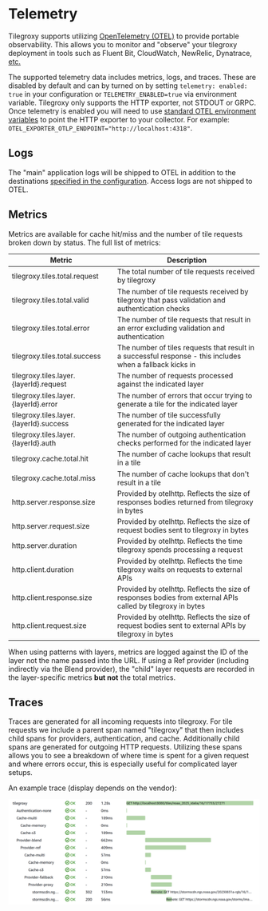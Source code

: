 # Telemetry

Tilegroxy supports utilizing [OpenTelemetry (OTEL)](https://opentelemetry.io/) to provide portable observability.  This allows you to monitor and "observe" your tilegroxy deployment in tools such as Fluent Bit, CloudWatch, NewRelic, Dynatrace, [etc.](https://opentelemetry.io/ecosystem/vendors/)

The supported telemetry data includes metrics, logs, and traces. These are disabled by default and can by turned on by setting `telemetry: enabled: true` in your configuration or `TELEMETRY_ENABLED=true` via environment variable.  Tilegroxy only supports the HTTP exporter, not STDOUT or GRPC.  Once telemetry is enabled you will need to use [standard OTEL environment variables](https://opentelemetry.io/docs/languages/sdk-configuration/otlp-exporter/) to point the HTTP exporter to your collector.  For example: `OTEL_EXPORTER_OTLP_ENDPOINT="http://localhost:4318"`.  


## Logs

The "main" application logs will be shipped to OTEL in addition to the destinations [specified in the configuration](./configuration.md#log). Access logs are not shipped to OTEL.

## Metrics

Metrics are available for cache hit/miss and the number of tile requests broken down by status. The full list of metrics:

| Metric | Description |
| ------ | ----------- |
| tilegroxy.tiles.total.request | The total number of tile requests received by tilegroxy |
| tilegroxy.tiles.total.valid | The number of tile requests received by tilegroxy that pass validation and authentication checks |
| tilegroxy.tiles.total.error | The number of tile requests that result in an error excluding validation and authentication |
| tilegroxy.tiles.total.success | The number of tiles requests that result in a successful response - this includes when a fallback kicks in |
| tilegroxy.tiles.layer.{layerId}.request | The number of requests processed against the indicated layer |
| tilegroxy.tiles.layer.{layerId}.error | The number of errors that occur trying to generate a tile for the indicated layer |
| tilegroxy.tiles.layer.{layerId}.success | The number of tile successfully generated for the indicated layer |
| tilegroxy.tiles.layer.{layerId}.auth | The number of outgoing authentication checks performed for the indicated layer |
| tilegroxy.cache.total.hit | The number of cache lookups that result in a tile |
| tilegroxy.cache.total.miss | The number of cache lookups that don't result in a tile |
| http.server.response.size | Provided by otelhttp. Reflects the size of responses bodies returned from tilegroxy in bytes | 
| http.server.request.size | Provided by otelhttp. Reflects the size of request bodies sent to tilegroxy in bytes | 
| http.server.duration | Provided by otelhttp. Reflects the time tilegroxy spends processing a request | 
| http.client.duration | Provided by otelhttp. Reflects the time tilegroxy waits on requests to external APIs | 
| http.client.response.size | Provided by otelhttp. Reflects the size of responses bodies from external APIs called by tilegroxy in bytes | 
| http.client.request.size | Provided by otelhttp. Reflects the size of request bodies sent to external APIs by tilegroxy in bytes | 

When using patterns with layers, metrics are logged against the ID of the layer not the name passed into the URL.  If using a Ref provider (including indirectly via the  Blend provider), the "child" layer requests are recorded in the layer-specific metrics **but not** the total metrics.

## Traces

Traces are generated for all incoming requests into tilegroxy.  For tile requests we include a parent span named "tilegroxy" that then includes child spans for providers, authentication, and cache.  Additionally child spans are generated for outgoing HTTP requests.  Utilizing these spans allows you to see a breakdown of where time is spent for a given request and where errors occur, this is especially useful for complicated layer setups.

An example trace (display depends on the vendor):

![example_trace_in_aws.png](images/example_trace_in_aws.png)
